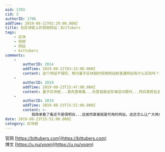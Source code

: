 ```yaml
---
aid: 1393
cid: 3
authorID: 1796
addTime: 2019-08-21T02:29:00.000Z
title: 在区块链上的视频网站：BitTubers
tags:
    - 区块
    - 视频
    - 网站
    - bittubers
comments:
    -
        authorID: 2014
        addTime: 2019-08-21T03:33:00.000Z
        content: 这个网站不错哎，想问基于区块链的视频网站和普通网站有什么区别吗？最主要的方面。
    -
        authorID: 2019
        addTime: 2019-08-23T15:47:00.000Z
        content: 基于区块链...我先答再看...先答就是这存储没问题吗...然后我现在去开始看了
    -
        authorID: 2019
        addTime: 2019-08-23T15:51:00.000Z
        content: >-
            我简单看了看还不是很明白...这居然直接就是可用的网站，这还怎么让广大用户支撑区块链....莫非那个宣传赚钱的浏览器扩展能做到这个吗........
date: 2019-08-23T15:51:00.000Z
category: 区块链
---
```


官网 [https://bittubers.com](https://bittubers.com)  
博文 [https://u.nu/voqm](https://u.nu/voqm)
